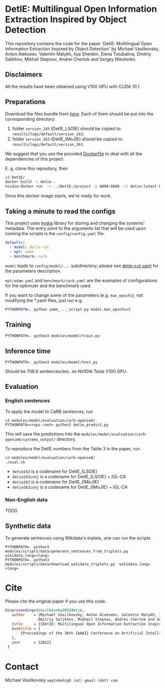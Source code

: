 # DetIE: Multilingual Open Information Extraction Inspired by Object Detection

This repository contains the code for the paper 
'DetIE: Multilingual Open Information Extraction Inspired by Object Detection'
by Michael Vasilkovsky, Anton Alekseev, Valentin Malykh, Ilya Shenbin, Elena Tutubalina, 
Dmitriy Salikhov, Mikhail Stepnov, Andrei Chertok and Sergey Nikolenko.

## Disclaimers

All the results have been obtained using V100 GPU with CUDA 10.1. 

## Preparations

Download the files bundle from 
[here](https://drive.google.com/drive/folders/1SGeQWcFwmL4BaMbCTxVw5-oU69vPW_d-?usp=sharing). Each of them 
should be put into the corresponding directory:
1. folder `version_243` (DetIE_LSOIE) should be copied to: `results/logs/default/version_243`;
2. folder `version_263` (DetIE_IMoJIE) should be copied to: `results/logs/default/version_263`.

We suggest that you use the provided [Dockerfile](/Dockerfile) to deal with all the dependencies of this project.

E. g. clone this repository, then
```bash
cd DetIE/
docker build -t detie .
nvidia-docker run  -v ../DetIE:/project -p 8808:8808 -it detie:latest bash
```

Once this docker image starts, we're ready for work.

## Taking a minute to read the configs

This project uses [hydra](https://hydra.cc/) library for storing and changing the systems' metadata. The entry point 
to the arguments list that will be used upon running the scripts is the `config/config.yaml` file.

```yaml
defaults:
  - model: detie-cut
  - opt: adam
  - benchmark: carb
```

`model` leads to `config/model/...` subdirectory; please see [detie-cut.yaml](/config/model/detie-cut.yaml) 
for the parameters description.

`opt/adam.yaml` and `benchmark/carb.yaml` are the examples of configurations for the optimizer and the benchmark used.

If you want to change some of the parameters (e.g. `max_epochs`), not modifying the *.yaml files, just run e.g.

```bash
PYTHONPATH=. python some_..._script.py model.max_epochs=2
```

## Training

```
PYTHONPATH=. python3 modules/model/train.py
```

## Inference time

```
PYTHONPATH=. python3 modules/model/test.py
```

Should be 708.6 sentences/sec. on NVIDIA Tesla V100 GPU.

## Evaluation

### English sentences

To apply the model to CaRB sentences, run 
```
cd modules/model/evaluation/carb-openie6/
PYTHONPATH=<repo root> python3 detie_predict.py
```

This will save the predictions into the `modules/model/evaluation/carb-openie6/systems_output/` directory.

To reproduce the DetIE numbers from the Table 3 in the paper, run

```bash
cd modules/model/evaluation/carb-openie6/
./eval.sh
```

* `detie243` is a codename for DetIE_{LSOIE}
* `detie243conj` is a codename for DetIE_{LSOIE} + IGL-CA
* `detie263` is a codename for DetIE_{IMoJIE}
* `detie263conj` is a codename for DetIE_{IMoJIE} + IGL-CA

### Non-English data

TODO

## Synthetic data

To generate sentences using Wikidata's triplets, one can run the scripts

```
PYTHONPATH=. python3 modules/scripts/data/generate_sentences_from_triplets.py  wikidata.lang=<lang> 
PYTHONPATH=. python3 modules/scripts/data/download_wikidata_triplets.py  wikidata.lang=<lang>
```
 
 # Cite
 Please cite the original paper if you use this code.
 
 ```bibtex
@inproceedings{Vasilkovsky2022detie,
    author    = {Michael Vasilkovsky, Anton Alekseev, Valentin Malykh, Ilya Shenbin, Elena Tutubalina, 
                Dmitriy Salikhov, Mikhail Stepnov, Andrei Chertok and Sergey Nikolenko},
    title     = {{DetIE: Multilingual Open Information Extraction Inspired by Object Detection}},
    booktitle = {
        {Proccedings of the 36th {AAAI} Conference on Artificial Intelligence}
    },
    year      = {2022}
  }
```
 
 
 # Contact
 
Michael Vasilkovsky  `waytobehigh (at) gmail (dot) com` 